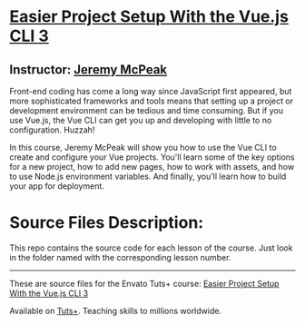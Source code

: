 # [Easier Project Setup With the Vue.js CLI 3][published url]
## Instructor: [Jeremy McPeak][instructor url]


Front-end coding has come a long way since JavaScript first appeared, but more sophisticated frameworks and tools means that setting up a project or development environment can be tedious and time consuming. But if you use Vue.js, the Vue CLI can get you up and developing with little to no configuration. Huzzah! 

In this course, Jeremy McPeak will show you how to use the Vue CLI to create and configure your Vue projects. You'll learn some of the key options for a new project, how to add new pages, how to work with assets, and how to use Node.js environment variables. And finally, you'll learn how to build your app for deployment.

# Source Files Description:

This repo contains the source code for each lesson of the course. Just look in the folder named with the corresponding lesson number.

------

These are source files for the Envato Tuts+ course: [Easier Project Setup With the Vue.js CLI 3][published url]

Available on [Tuts+](https://tutsplus.com). Teaching skills to millions worldwide.

[published url]: https://code.tutsplus.com/courses/easier-project-setup-with-the-vuejs-cli-3
[instructor url]: https://tutsplus.com/authors/jeremy-mcpeak
